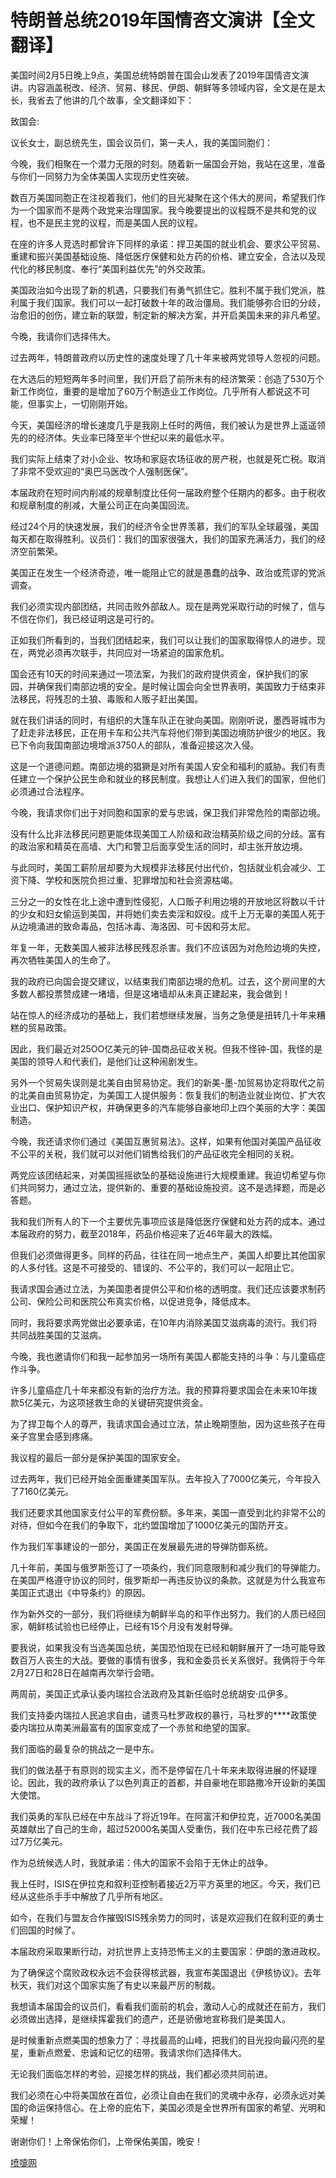 # 特朗普总统2019年国情咨文演讲【全文翻译】
美国时间2月5日晚上9点，美国总统特朗普在国会山发表了2019年国情咨文演讲。内容涵盖税改、经济、贸易、移民、伊朗、朝鲜等多领域内容，全文是在是太长，我省去了他讲的几个故事，全文翻译如下：

 

致国会:

议长女士，副总统先生，国会议员们，第一夫人，我的美国同胞们：

今晚，我们相聚在一个潜力无限的时刻。随着新一届国会开始，我站在这里，准备与你们一同努力为全体美国人实现历史性突破。

数百万美国同胞正在注视着我们，他们的目光凝聚在这个伟大的房间，希望我们作为一个国家而不是两个政党来治理国家。我今晚要提出的议程既不是共和党的议程，也不是民主党的议程，而是美国人民的议程。

在座的许多人竞选时都曾许下同样的承诺：捍卫美国的就业机会、要求公平贸易、重建和振兴美国基础设施、降低医疗保健和处方药的价格、建立安全，合法以及现代化的移民制度、奉行“美国利益优先”的外交政策。

美国政治如今出现了新的机遇，只要我们有勇气抓住它。胜利不属于我们党派，胜利属于我们国家。我们可以一起打破数十年的政治僵局。我们能够弥合旧的分歧，治愈旧的创伤，建立新的联盟，制定新的解决方案，并开启美国未来的非凡希望。

今晚，我请你们选择伟大。

过去两年，特朗普政府以历史性的速度处理了几十年来被两党领导人忽视的问题。

在大选后的短短两年多时间里，我们开启了前所未有的经济繁荣：创造了530万个新工作岗位，重要的是增加了60万个制造业工作岗位。几乎所有人都说这不可能，但事实上，一切刚刚开始。

今天，美国经济的增长速度几乎是我刚上任时的两倍，我们被认为是世界上遥遥领先的的经济体。失业率已降至半个世纪以来的最低水平。

我们实际上结束了对小企业、牧场和家庭农场征收的房产税，也就是死亡税。取消了非常不受欢迎的“奥巴马医改个人强制医保”。

本届政府在短时间内削减的规章制度比任何一届政府整个任期内的都多。由于税收和规章制度的削减，大量公司正在向美国回流。

经过24个月的快速发展，我们的经济令全世界羡慕，我们的军队全球最强，美国每天都在取得胜利。议员们：我们的国家很强大，我们的国家充满活力，我们的经济空前繁荣。

美国正在发生一个经济奇迹，唯一能阻止它的就是愚蠢的战争、政治或荒谬的党派调查。

我们必须实现内部团结，共同击败外部敌人。现在是两党采取行动的时候了，信与不信在你们，我已经证明这是可行的。

正如我们所看到的，当我们团结起来，我们可以让我们的国家取得惊人的进步。现在，两党必须再次联手，共同应对一场紧迫的国家危机。

国会还有10天的时间来通过一项法案，为我们的政府提供资金，保护我们的家园，并确保我们南部边境的安全。是时候让国会向全世界表明，美国致力于结束非法移民，将残忍的土狼、毒贩和人贩子赶出美国。

就在我们讲话的同时，有组织的大篷车队正在驶向美国。刚刚听说，墨西哥城市为了赶走非法移民，正在用卡车和公共汽车将他们带到美国边境防护很少的地区。我已下令向我国南部边境增派3750人的部队，准备迎接这次入侵。

这是一个道德问题。南部边境的猖獗是对所有美国人安全和福利的威胁。我们有责任建立一个保护公民生命和就业的移民制度。我想让人们进入我们的国家，但他们必须通过合法程序。

今晚，我请求你们出于对同胞和国家的爱与忠诚，保卫我们非常危险的南部边境。

没有什么比非法移民问题更能体现美国工人阶级和政治精英阶级之间的分歧。富有的政治家和精英在高墙、大门和警卫后面享受生活的同时，却主张开放边境。

与此同时，美国工薪阶层却要为大规模非法移民付出代价，包括就业机会减少、工资下降、学校和医院负担过重、犯罪增加和社会资源枯竭。

三分之一的女性在北上途中遭到性侵犯，人口贩子利用边境的开放地区将数以千计的少女和妇女偷运到美国，并将她们卖去卖淫和奴役。成千上万无辜的美国人死于从边境涌进的致命毒品，包括冰毒、海洛因、可卡因和芬太尼。

年复一年，无数美国人被非法移民残忍杀害。我们不应该因为对危险边境的失控，再次牺牲美国人的生命了。

我的政府已向国会提交建议，以结束我们南部边境的危机。过去，这个房间里的大多数人都投票赞成建一堵墙，但是这堵墙却从未真正建起来，我会做到！

站在惊人的经济成功的基础上，我们若想继续发展，当务之急便是扭转几十年来糟糕的贸易政策。

因此，我们最近对25OO亿美元的钟-国商品征收关税。但我不怪钟-国，我怪的是美国的领导人和代表们，是他们让这种闹剧发生。

另外一个贸易失误则是北美自由贸易协定。我们的新美-墨-加贸易协定将取代之前的北美自由贸易协定，为美国工人提供服务：恢复我们的制造业就业岗位、扩大农业出口、保护知识产权，并确保更多的汽车能够自豪地印上四个美丽的大字：美国制造。

今晚，我还请求你们通过《美国互惠贸易法》。这样，如果有他国对美国产品征收不公平的关税，我们就可以对他们销售给我们的产品征收完全相同的关税。

两党应该团结起来，对美国摇摇欲坠的基础设施进行大规模重建。我迫切希望与你们共同努力，通过立法，提供新的、重要的基础设施投资。这不是选择题，而是必答题。

我和我们所有人的下一个主要优先事项应该是降低医疗保健和处方药的成本。通过本届政府的努力，截至2018年，药品价格迎来了近46年最大的跌幅。

但我们必须做得更多。同样的药品，往往在同一地点生产，美国人却要比其他国家的人多付钱。这是不可接受的、错误的、不公平的，我们可以一起阻止它。

我请求国会通过立法，为美国患者提供公平和价格的透明度。我们还应该要求制药公司、保险公司和医院公布真实价格，以促进竞争，降低成本。

同时，我将要求两党做出必要承诺，在10年内消除美国艾滋病毒的流行。我们将共同战胜美国的艾滋病。

今晚，我也邀请你们和我一起参加另一场所有美国人都能支持的斗争：与儿童癌症作斗争。

许多儿童癌症几十年来都没有新的治疗方法。我的预算将要求国会在未来10年拨款5亿美元，为这项拯救生命的关键研究提供资金。

为了捍卫每个人的尊严，我请求国会通过立法，禁止晚期堕胎，因为这些孩子在母亲子宫里会感到疼痛。

我议程的最后一部分是保护美国的国家安全。

过去两年，我们已经开始全面重建美国军队。去年投入了7000亿美元，今年投入了7160亿美元。

我们还要求其他国家支付公平的军费份额。多年来，美国一直受到北约非常不公的对待，但如今在我们的争取下，北约盟国增加了1000亿美元的国防开支。

作为我们军事建设的一部分，美国正在发展最先进的导弹防御系统。

几十年前，美国与俄罗斯签订了一项条约，我们同意限制和减少我们的导弹能力。在美国严格遵守协议的同时，俄罗斯却一再违反协议的条款。这就是为什么我宣布美国正式退出《中导条约》的原因。

作为新外交的一部分，我们将继续为朝鲜半岛的和平作出努力。我们的人质已经回家，朝鲜核试验也已经停止，已经有15个月没有发射导弹。

要我说，如果我没有当选美国总统，美国恐怕现在已经和朝鲜展开了一场可能导致数百万人丧生的大战。要做的事情有很多，我和金委员长关系很好。我俩将于今年2月27日和28日在越南再次举行会晤。

两周前，美国正式承认委内瑞拉合法政府及其新任临时总统胡安·瓜伊多。

我们支持委内瑞拉人民追求自由，谴责马杜罗政权的暴行，马杜罗的****政策使委内瑞拉从南美洲最富有的国家变成了一个赤贫和绝望的国家。

我们面临的最复杂的挑战之一是中东。

我们的做法基于有原则的现实主义，而不是停留在几十年来未取得进展的怀疑理论。因此，我的政府承认了以色列真正的首都，并自豪地在耶路撒冷开设新的美国大使馆。

我们英勇的军队已经在中东战斗了将近19年。在阿富汗和伊拉克，近7000名美国英雄献出了自己的生命，超过52000名美国人受重伤，我们在中东已经花费了超过7万亿美元。

作为总统候选人时，我就承诺：伟大的国家不会陷于无休止的战争。

我上任时，ISIS在伊拉克和叙利亚控制着接近2万平方英里的地区。今天，我们已经从这些杀手手中解放了几乎所有地区。

如今，在我们与盟友合作摧毁ISIS残余势力的同时，该是欢迎我们在叙利亚的勇士们回国的时候了。

本届政府采取果断行动，对抗世界上支持恐怖主义的主要国家：伊朗的激进政权。

为了确保这个腐败政权永远不会获得核武器，我宣布美国退出《伊核协议》。去年秋天，我们对这个国家实施了有史以来最严厉的制裁。

我想请本届国会的议员们，看看我们面前的机会，激动人心的成就还在前方，我们必须做出选择，是继续挥霍我们的遗产，还是骄傲地宣称我们是美国人。

是时候重新点燃美国的想象力了：寻找最高的山峰，把我们的目光投向最闪亮的星星，重新点燃爱、忠诚和记忆的纽带。我请求你们选择伟大。

无论我们面临怎样的考验，迎接怎样的挑战，我们都必须共同前进。

我们必须在心中将美国放在首位，必须让自由在我们的灵魂中永存，必须永远对美国的命运保持信心。在上帝的庇佑下，美国必须是全世界所有国家的希望、光明和荣耀！

谢谢你们！上帝保佑你们，上帝保佑美国，晚安！

[喷嚏网](http://www.dapenti.com/blog/more.asp?name=xilei&id=138411)
